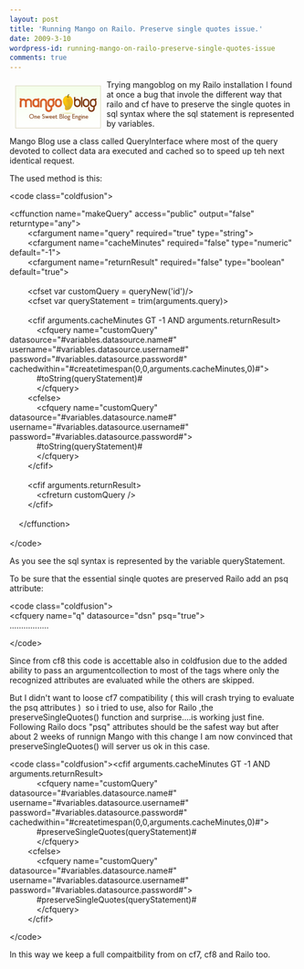 ```yaml
---
layout: post
title: 'Running Mango on Railo. Preserve single quotes issue.'
date: 2009-3-10
wordpress-id: running-mango-on-railo-preserve-single-quotes-issue
comments: true
---
```

<p><img style="border: 0pt none; margin: 10px; float: left;" src="/images/posts/one_sweet_mangoblog_150x75a.png" alt="mango blog" width="150" height="75" />Trying mangoblog on my Railo installation I found at once a bug that invole the different way that railo and cf have to preserve the single quotes in sql syntax where the sql statement is represented by variables.</p>
<p>Mango Blog use a class called QueryInterface where most of the query devoted to collect data ara executed and cached so to speed up teh next identical request.</p>
<!--more-->
<p>The used method is this:</p>
<p>&lt;code class="coldfusion"&gt;</p>
<p>&lt;cffunction name="makeQuery" access="public" output="false" returntype="any"&gt;        <br />        &lt;cfargument name="query" required="true" type="string"&gt;<br />        &lt;cfargument name="cacheMinutes" required="false" type="numeric" default="-1"&gt;<br />        &lt;cfargument name="returnResult" required="false" type="boolean" default="true"&gt;<br />        <br />        &lt;cfset var customQuery = queryNew('id')/&gt;<br />        &lt;cfset var queryStatement = trim(arguments.query)&gt;<br /><br />        &lt;cfif arguments.cacheMinutes GT -1 AND arguments.returnResult&gt;<br />            &lt;cfquery name="customQuery" datasource="#variables.datasource.name#"  username="#variables.datasource.username#" password="#variables.datasource.password#" cachedwithin="#createtimespan(0,0,arguments.cacheMinutes,0)#"&gt;<br />            #toString(queryStatement)#<br />            &lt;/cfquery&gt;<br />        &lt;cfelse&gt;<br />            &lt;cfquery name="customQuery" datasource="#variables.datasource.name#" username="#variables.datasource.username#" password="#variables.datasource.password#"&gt;<br />            #toString(queryStatement)#<br />            &lt;/cfquery&gt;<br />        &lt;/cfif&gt;<br />        <br />        &lt;cfif arguments.returnResult&gt;<br />            &lt;cfreturn customQuery /&gt;<br />        &lt;/cfif&gt;<br />        <br />    &lt;/cffunction&gt;<br /><br />&lt;/code&gt;</p>
<p>As you see the sql syntax is represented by the variable queryStatement.</p>
<p>To be sure that the essential sinqle quotes are preserved Railo add an psq attribute:</p>
<p>&lt;code class="coldfusion"&gt;<br />&lt;cfquery name="q" datasource="dsn" psq="true"&gt;<br />.................</p>
<p>&lt;/code&gt;</p>
<p>Since from cf8 this code is accettable also in coldfusion due to the added ability to pass an argumentcollection to most of the tags where only the recognized attributes are evaluated while the others are skipped. </p>
<p>But I didn't want to loose cf7 compatibility ( this will crash trying to evaluate the psq attributes )  so i tried to use, also for Railo ,the preserveSingleQuotes() function and surprise....is working just fine. Following Railo docs "psq" attributes should be the safest way but after about 2 weeks of runnign Mango with this change I am now convinced that preserveSingleQuotes() will server us ok in this case.</p>
<p>&lt;code class="coldfusion"&gt;&lt;cfif arguments.cacheMinutes GT -1 AND arguments.returnResult&gt;<br />            &lt;cfquery name="customQuery" datasource="#variables.datasource.name#"  username="#variables.datasource.username#" password="#variables.datasource.password#" cachedwithin="#createtimespan(0,0,arguments.cacheMinutes,0)#"&gt;<br />            #preserveSingleQuotes(queryStatement)#<br />            &lt;/cfquery&gt;<br />        &lt;cfelse&gt;<br />            &lt;cfquery name="customQuery" datasource="#variables.datasource.name#" username="#variables.datasource.username#" password="#variables.datasource.password#"&gt;<br />            #preserveSingleQuotes(queryStatement)#<br />            &lt;/cfquery&gt;<br />        &lt;/cfif&gt;</p>
<p>&lt;/code&gt;</p>
<p>In this way we keep a full compaitbility from on cf7, cf8 and Railo too.</p>
<p> </p>
